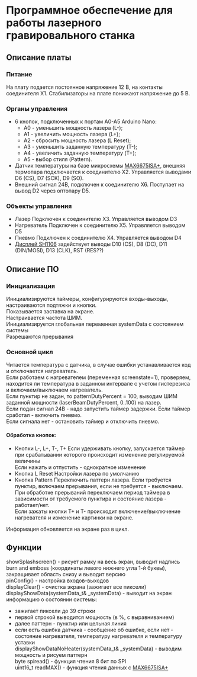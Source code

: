 # Программное обеспечение для работы лазерного гравировального станка
## Описание платы
### Питание
На плату подается постоянное напряжение 12 В, на контакты соединителя X1. Стабилизаторы на плате понижают напряжение до 5 В.
### Органы управления
- 6 кнопок, подключенных к портам А0-А5 Arduino Nano:
    - A0 - уменьшить мощность лазера (L-);
    - A1 - увеличить мощность лазера (L+);
    - A2 - сбросить мощность лазера (L Reset);
    - A3 - уменьшить заданную температуру (T-);
    - A4 - увеличить заданную температуру (T+);
    - A5 - выбор стиля (Pattern).
- Датчик температуры на базе микросхемы [MAX6675ISA+](https://www.chipdip.ru/product/max6675isa-2), внешняя термопара подключается к соединителю X2. Управляется выводами D6 (CS), D7 (SCK), D9 (SO).
- Внешний сигнал 24В, подключен к соединителю X6. Поступает на вывод D2 через оптопару D5.
### Объекты управления
- Лазер
Подключен к соединителю X3. Управляется выводом D3
- Нагреватель
Подключен к соединителю X5. Управляется выводом D5
- Пневмо
Подключен к соединителю X4. Управляется выводом D4
- [Дисплей SH1106](https://www.chipdip.ru/product/1.3inch-oled-b)
задействует выводы D10 (CS), D8 (DC), D11 (DIN/MOSI), D13 (CLK), RST (RES??)
## Описание ПО
### Инициализация  
Инициализируются таймеры, конфигурируются входы-выходы, настраиваются подтяжки и кнопки.  
Показывается заставка на экране.  
Настраивается частота ШИМ.  
Инициализируется глобальная переменная systemData с состоянием системы  
Разрешаются прерывания  
### Основной цикл
Читается температура с датчика, в случае ошибки устанавливается код и отключается нагреватель.  
Если работаем с нагревателем (переменная screenstate=1), проверяем, находится ли температура в заданном интервале с учетом гистерезиса и включаем/выключаем нагреватель.  
Если пунктир не задан, то patternDutyPercent = 100, выводим ШИМ заданной мощности (laserBeamDutyPercent, 0..100) на лазер.  
Если подан сигнал 24В - надо запустить таймер задержки. Если таймер сработал - включить пневмо.  
Если сигнала нет - остановить таймер и отключить пневмо.  
#### Обработка кнопок:
- Кнопки L-, L+, T-, T+
Если удерживать кнопку, запускается таймер при срабатывании которого происходит изменение регулируемой величины  
Если нажать и отпустить - однократное изменение  
- Кнопка L Reset
Настройки лазера по умолчанию
- Кнопка Pattern
Переключить паттерн лазера. Если требуется пунктир, включаем прерывания, если не требуется - выключаем. При обработке прерываний переключаем период таймера в зависимости от требуемого пунктира и состояние лазера - работает/нет.  
Если зажаты кнопки T+ и T- происходит включение/выключение нагревателя и изменение картинки на экране.  

Информация обновляется на экране раз в цикл.

## Функции
showSplashscreen() - рисует рамку на весь экран, выводит надпись burn and emboss (координаты левого нижнего угла 1-й буквы), закращивает область снизу и выводит версию   
pinConfig()  - настройка входов-выходов  
displayClear() - очистка экрана (зажигает все пиксели)  
displayShowData(systemData_t& \_systemData) - выводит на экран информацию о состоянии системы:  
- зажигает пиксели до 39 строки
- первой строкой выводится мощность (в %, с выравниванием)
- далее паттерн - пунктир или цельная линия
- если есть ошибка датчика - сообщение об ошибке, если нет - состояние нагревателя, температуру нагревателя и температуру уставки   
displayShowDataNoHeater(systemData_t& \_systemData) - выводим мощность и рисуем паттерн  
byte spiread() - функция чтения 8 бит по SPI  
uint16_t readMAX() - функция чтения данных с [MAX6675ISA+](https://www.chipdip.ru/product/max6675isa-2)

